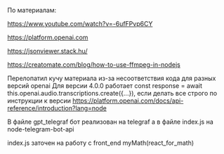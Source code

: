 По материалам:

https://www.youtube.com/watch?v=-6ufFPvp6CY

https://platform.openai.com

https://jsonviewer.stack.hu/

https://creatomate.com/blog/how-to-use-ffmpeg-in-nodejs

Перелопатил кучу материала из-за несоответствия кода для разных версий openai
Для версии 4.0.0 работает const response = await this.openai.audio.transcriptions.create({...}), если делать все строго по инструкции к версии https://platform.openai.com/docs/api-reference/introduction?lang=node

В файле gpt_telegraf бот реализован на telegraf
 а в файле index.js на node-telegram-bot-api

 index.js заточен на работу с front_end myMath(react_for_math)
